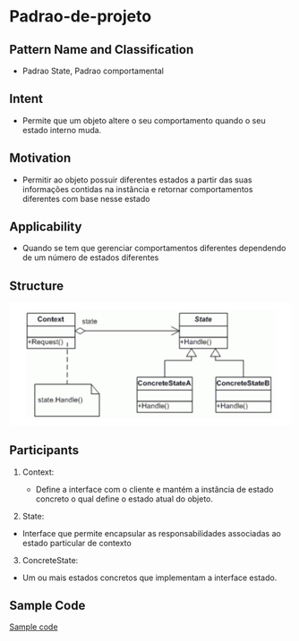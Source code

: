 # Padrao-de-projeto

## Pattern Name and Classification
- Padrao State, Padrao comportamental

## Intent
- Permite que um objeto altere o seu comportamento quando o seu estado interno muda.

## Motivation
- Permitir ao objeto possuir diferentes estados a partir das suas informações contidas na instância e retornar comportamentos diferentes com base nesse estado

## Applicability
- Quando se tem que gerenciar comportamentos diferentes dependendo de um número de estados diferentes

## Structure
![alt text](https://github.com/TakumaShimabukuro/Padrao-de-projeto/blob/master/images/state.png)

## Participants

1. Context:
   - Define a interface com o cliente e mantém a instância de estado concreto o qual define o estado atual do objeto.

2. State:
 - Interface que permite encapsular as responsabilidades associadas ao estado particular de contexto

3. ConcreteState:
 - Um ou mais estados concretos que implementam a interface estado.


## Sample Code
[Sample code](https://github.com/TakumaShimabukuro/Padrao-de-projeto/tree/master/State/SampleCode)
